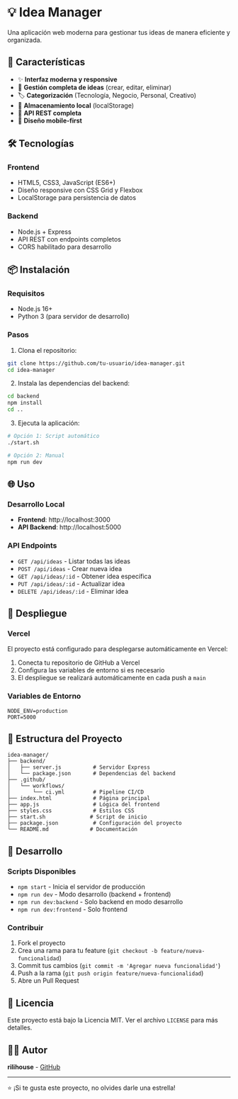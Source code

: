 # 💡 Idea Manager

Una aplicación web moderna para gestionar tus ideas de manera eficiente y organizada.

## 🚀 Características

- ✨ **Interfaz moderna y responsive**
- 📝 **Gestión completa de ideas** (crear, editar, eliminar)
- 🏷️ **Categorización** (Tecnología, Negocio, Personal, Creativo)
- 💾 **Almacenamiento local** (localStorage)
- 🔄 **API REST completa**
- 📱 **Diseño mobile-first**

## 🛠️ Tecnologías

### Frontend
- HTML5, CSS3, JavaScript (ES6+)
- Diseño responsive con CSS Grid y Flexbox
- LocalStorage para persistencia de datos

### Backend
- Node.js + Express
- API REST con endpoints completos
- CORS habilitado para desarrollo

## 📦 Instalación

### Requisitos
- Node.js 16+ 
- Python 3 (para servidor de desarrollo)

### Pasos
1. Clona el repositorio:
```bash
git clone https://github.com/tu-usuario/idea-manager.git
cd idea-manager
```

2. Instala las dependencias del backend:
```bash
cd backend
npm install
cd ..
```

3. Ejecuta la aplicación:
```bash
# Opción 1: Script automático
./start.sh

# Opción 2: Manual
npm run dev
```

## 🌐 Uso

### Desarrollo Local
- **Frontend**: http://localhost:3000
- **API Backend**: http://localhost:5000

### API Endpoints
- `GET /api/ideas` - Listar todas las ideas
- `POST /api/ideas` - Crear nueva idea
- `GET /api/ideas/:id` - Obtener idea específica
- `PUT /api/ideas/:id` - Actualizar idea
- `DELETE /api/ideas/:id` - Eliminar idea

## 🚀 Despliegue

### Vercel
El proyecto está configurado para desplegarse automáticamente en Vercel:

1. Conecta tu repositorio de GitHub a Vercel
2. Configura las variables de entorno si es necesario
3. El despliegue se realizará automáticamente en cada push a `main`

### Variables de Entorno
```env
NODE_ENV=production
PORT=5000
```

## 📁 Estructura del Proyecto

```
idea-manager/
├── backend/
│   ├── server.js          # Servidor Express
│   └── package.json       # Dependencias del backend
├── .github/
│   └── workflows/
│       └── ci.yml         # Pipeline CI/CD
├── index.html             # Página principal
├── app.js                 # Lógica del frontend
├── styles.css             # Estilos CSS
├── start.sh              # Script de inicio
├── package.json           # Configuración del proyecto
└── README.md             # Documentación
```

## 🔧 Desarrollo

### Scripts Disponibles
- `npm start` - Inicia el servidor de producción
- `npm run dev` - Modo desarrollo (backend + frontend)
- `npm run dev:backend` - Solo backend en modo desarrollo
- `npm run dev:frontend` - Solo frontend

### Contribuir
1. Fork el proyecto
2. Crea una rama para tu feature (`git checkout -b feature/nueva-funcionalidad`)
3. Commit tus cambios (`git commit -m 'Agregar nueva funcionalidad'`)
4. Push a la rama (`git push origin feature/nueva-funcionalidad`)
5. Abre un Pull Request

## 📄 Licencia

Este proyecto está bajo la Licencia MIT. Ver el archivo `LICENSE` para más detalles.

## 👨‍💻 Autor

**rilihouse** - [GitHub](https://github.com/rilihouse)

---

⭐ ¡Si te gusta este proyecto, no olvides darle una estrella!
